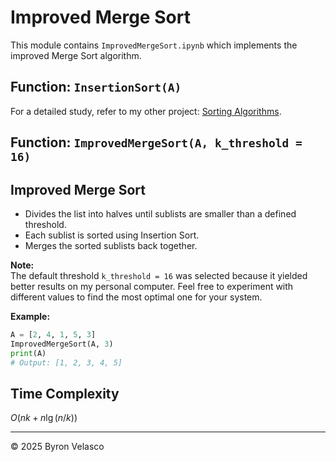 # **Improved Merge Sort**

This module contains `ImprovedMergeSort.ipynb` which implements the improved Merge Sort algorithm.

## **Function:** `InsertionSort(A)`

For a detailed study, refer to my other project: [Sorting Algorithms](https://github.com/ByronVelasco/SortingAlgorithms).

## **Function:** `ImprovedMergeSort(A, k_threshold = 16)`

## **Improved Merge Sort**

- Divides the list into halves until sublists are smaller than a defined threshold.
- Each sublist is sorted using Insertion Sort.
- Merges the sorted sublists back together.

**Note:**  
The default threshold `k_threshold = 16` was selected because it yielded better results on my personal computer. Feel free to experiment with different values to find the most optimal one for your system.


**Example:**
```python
A = [2, 4, 1, 5, 3]
ImprovedMergeSort(A, 3)
print(A)
# Output: [1, 2, 3, 4, 5]
```

## **Time Complexity**

$O(nk + n \lg (n/k))$

---

© 2025 Byron Velasco